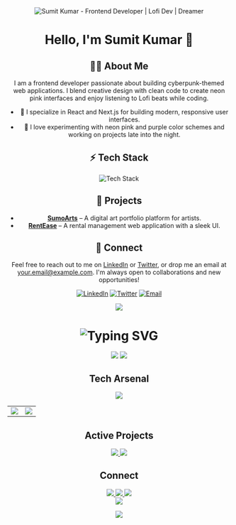 <div align="center">
<div align="center">
  <!-- Cyberpunk header -->
  <img src="https://capsule-render.vercel.app/api?type=waving&color=gradient&customColorList=12,15,20,25,30&height=180&section=header&text=SUMIT%20KUMAR&fontSize=45&fontColor=FF6B6B&animation=fadeIn&fontAlignY=35&desc=Frontend%20Developer%20%7C%20Lofi%20Dev%20%7C%20Dreamer&descAlignY=55&descAlign=50" alt="Sumit Kumar - Frontend Developer | Lofi Dev | Dreamer" />
</div>

# Hello, I'm Sumit Kumar 👋

## 👨‍💻 About Me
I am a frontend developer passionate about building cyberpunk-themed web applications. I blend creative design with clean code to create neon pink interfaces and enjoy listening to Lofi beats while coding.  
- 🎯 I specialize in React and Next.js for building modern, responsive user interfaces.  
- 🌙 I love experimenting with neon pink and purple color schemes and working on projects late into the night.  

## ⚡ Tech Stack
<div align="center">
  <img src="https://skillicons.dev/icons?i=react,nextjs,nodejs,ts,js,css,tailwind,docker,aws&theme=dark&perline=9" alt="Tech Stack" />
</div>

## 🚀 Projects
- [**SumoArts**](https://github.com/yourusername/SumoArts) – A digital art portfolio platform for artists.  
- [**RentEase**](https://github.com/yourusername/RentEase) – A rental management web application with a sleek UI.  

## 💬 Connect
Feel free to reach out to me on [LinkedIn](https://linkedin.com/in/yourusername) or [Twitter](https://twitter.com/yourusername), or drop me an email at [your.email@example.com](mailto:your.email@example.com). I'm always open to collaborations and new opportunities!  
<p align="center">
  <a href="https://linkedin.com/in/yourusername"><img src="https://img.shields.io/badge/-LinkedIn-FF6B6B?style=flat-square&logo=linkedin&logoColor=white" alt="LinkedIn"/></a>
  <a href="https://twitter.com/yourusername"><img src="https://img.shields.io/badge/-Twitter-FF6B6B?style=flat-square&logo=twitter&logoColor=white" alt="Twitter"/></a>
  <a href="mailto:your.email@example.com"><img src="https://img.shields.io/badge/-Email-FF6B6B?style=flat-square&logo=gmail&logoColor=white" alt="Email"/></a>
</p>

  <img src="https://capsule-render.vercel.app/api?type=wave&color=gradient&customColorList=12,15,20,25,30&height=200&section=header&text=SUMIT%20KUMAR&fontSize=50&fontColor=ff69b4&animation=fadeIn&fontAlignY=38&desc=Frontend%20Developer%20%7C%20Builder%20%7C%20Dreamer&descAlignY=55&descAlign=50" />

  <h1>
    <img src="https://readme-typing-svg.herokuapp.com?font=JetBrains+Mono&size=24&duration=2500&pause=1000&color=9F7AEA&center=true&vCenter=true&width=450&lines=👋+Hello+World%2C+I'm+Sumit;🎧+Lofi+Beats+%2B+Clean+Code;🚀+Building+Digital+Dreams" alt="Typing SVG" />
  </h1>

  <div>
    <img src="https://img.shields.io/badge/Status-Fueled%20by%20Coffee%20%26%20Lofi-1a1a1a?style=for-the-badge&logo=ko-fi&logoColor=ff69b4&labelColor=0d1117" />
    <img src="https://img.shields.io/badge/Code-Night%20Owl-1a1a1a?style=for-the-badge&logo=github&logoColor=9F7AEA&labelColor=0d1117" />
  </div>

  <h2>Tech Arsenal</h2>
  <div>
    <img src="https://skillicons.dev/icons?i=react,nextjs,ts,js,mongodb,flutter,docker,aws,tailwind,figma,redux&theme=dark&perline=11" />
  </div>

  <table align="center">
    <tr>
      <td>
        <img src="https://github-readme-stats.vercel.app/api?username=your-github-username&show_icons=true&theme=gotham&hide_border=true&bg_color=0D1117&title_color=ff69b4&icon_color=9F7AEA" />
      </td>
      <td>
        <img src="https://github-readme-streak-stats.herokuapp.com/?user=your-github-username&theme=gotham&hide_border=true&background=0D1117&ring=ff69b4&fire=ff69b4&currStreakLabel=9F7AEA" />
      </td>
    </tr>
  </table>
  
  <h2>Active Projects</h2>
  <div>
    <a href="https://github.com/your-github-username/SumoArts">
      <img src="https://github-readme-stats.vercel.app/api/pin/?username=your-github-username&repo=SumoArts&theme=gotham&title_color=ff69b4&bg_color=0D1117" />
    </a>
    <a href="https://github.com/your-github-username/RentEase">
      <img src="https://github-readme-stats.vercel.app/api/pin/?username=your-github-username&repo=RentEase&theme=gotham&title_color=ff69b4&bg_color=0D1117" />
    </a>
  </div>

  <h2>Connect</h2>
  <div>
    <a href="#">
      <img src="https://img.shields.io/badge/-LinkedIn-0d1117?style=for-the-badge&logo=linkedin&logoColor=ff69b4" />
    </a>
    <a href="#">
      <img src="https://img.shields.io/badge/-Twitter-0d1117?style=for-the-badge&logo=twitter&logoColor=ff69b4" />
    </a>
    <a href="mailto:your.email@example.com">
      <img src="https://img.shields.io/badge/-Email-0d1117?style=for-the-badge&logo=gmail&logoColor=ff69b4" />
    </a>
  </div>

  <img src="https://capsule-render.vercel.app/api?type=wave&color=gradient&customColorList=12,15,20,25,30&height=150&section=footer" />

  <p align="center">
    <img src="https://komarev.com/ghpvc/?username=your-github-username&color=ff69b4&style=for-the-badge&label=VIEWS" />
  </p>
</div>
